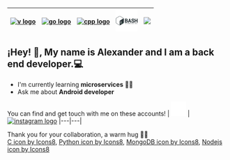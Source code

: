 | [<img src="https://img.icons8.com/color/480/000000/mongodb.png" alt="v logo" width="80">]()  | [<img src="https://img.icons8.com/color/480/000000/nodejs.png" alt="go logo" width="80">]() | [<img src="https://img.icons8.com/color/480/000000/python.png" alt="cpp logo" width="50">](https://isocpp.org/)  | [<img src="https://raw.githubusercontent.com/github/explore/80688e429a7d4ef2fca1e82350fe8e3517d3494d/topics/bash/bash.png" alt="bash logo" width="50">](https://www.gnu.org/software/bash/)  |[<img src="https://img.icons8.com/cute-clipart/64/000000/c.png">]()|
|---|---|---|---|---|

<!--![visitors](https://visitor-badge.glitch.me/badge?page_id=AlexanderVerse.AlexanderVerse)
[![HitCount](http://hits.dwyl.com/ayushkumar-25/ayushkumar-25/ayushkumar-25.svg)](http://hits.dwyl.com/ayushkumar-25/ayushkumar-25/ayushkumar-25)-->


## ¡Hey! 🤖, My name is Alexander and I am a back end developer.💻
- I'm currently learning **microservices** 🚢🐳
- Ask me about **Android developer**

You can find and get touch with me on these accounts!
| [<img src="https://raw.githubusercontent.com/Delta456/Delta456/master/img/github.png" alt="github logo" width="34">](https://github.com/AlexanderVerse) | [<img src="https://raw.githubusercontent.com/Delta456/Delta456/master/img/instagram.jpg" alt="instagram logo" width="24">](https://www.instagram.com/alexandermonty92/)
|---|---|

Thank you for your collaboration, a warm hug 💖😍   
<a href="https://icons8.com/icon/eMdBqh1N9IWw/c">C icon by Icons8</a>, 
<a href="https://icons8.com/icon/13441/python">Python icon by Icons8</a>, 
<a href="https://icons8.com/icon/74402/mongodb">MongoDB icon by Icons8</a>, 
<a href="https://icons8.com/icon/54087/nodejs">Nodejs icon by Icons8</a>
<!--
**AlexanderVerse/AlexanderVerse** is a ✨ _special_ ✨ repository because its `README.md` (this file) appears on your GitHub profile.

Here are some ideas to get you started:

- 🔭 I’m currently working on ...
- 🌱 I’m currently learning ...
- 👯 I’m looking to collaborate on ...
- 🤔 I’m looking for help with ...
- 💬 Ask me about ...
- 📫 How to reach me: ...
- 😄 Pronouns: ...
- ⚡ Fun fact: ...
-->
